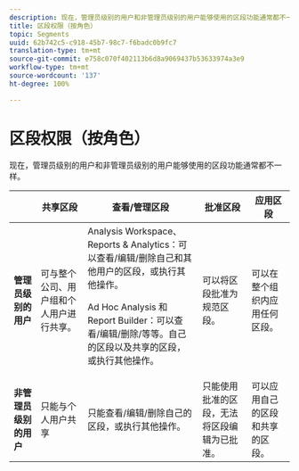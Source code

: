 ```yaml
---
description: 现在，管理员级别的用户和非管理员级别的用户能够使用的区段功能通常都不一样。
title: 区段权限（按角色）
topic: Segments
uuid: 62b742c5-c918-45b7-98c7-f6badc0b9fc7
translation-type: tm+mt
source-git-commit: e758c070f402113b6d8a9069437b53633974a3e9
workflow-type: tm+mt
source-wordcount: '137'
ht-degree: 100%

---
```



# 区段权限（按角色）

现在，管理员级别的用户和非管理员级别的用户能够使用的区段功能通常都不一样。

<table id="table_13F72FD90C964B86BD4B51E6F51ED292"> 
 <thead> 
  <tr> 
   <th colname="col1" class="entry"></th> 
   <th colname="col2" class="entry"> 共享区段 </th> 
   <th colname="col3" class="entry"> 查看/管理区段 </th> 
   <th colname="col4" class="entry"> 批准区段 </th> 
   <th colname="col5" class="entry"> 应用区段 </th> 
  </tr> 
 </thead>
 <tbody> 
  <tr> 
   <td colname="col1"> <b>管理员级别的用户</b> </td> 
   <td colname="col2"> 可与整个公司、用户组和个人用户进行共享。 </td> 
   <td colname="col3"> <span class="keyword">Analysis Workspace、Reports &amp; Analytics</span>：可以查看/编辑/删除自己和其他用户的区段，或执行其他操作。 <p> <span class="keyword">Ad Hoc Analysis</span> 和 <span class="keyword">Report Builder</span>：可以查看/编辑/删除/等等。自己的区段以及共享的区段，或执行其他操作。 </p> </td> 
   <td colname="col4"> 可以将区段批准为规范区段。 </td> 
   <td colname="col5"> 可以在整个组织内应用任何区段。 </td> 
  </tr> 
  <tr> 
   <td colname="col1"> <b>非管理员级别的用户</b> </td> 
   <td colname="col2"> 只能与个人用户共享 </td> 
   <td colname="col3"> 只能查看/编辑/删除自己的区段，或执行其他操作。 </td> 
   <td colname="col4"> 只能使用批准的区段，无法将区段编辑为已批准。 </td> 
   <td colname="col5"> 可以应用自己的区段和共享的区段。 </td> 
  </tr> 
 </tbody> 
</table>


